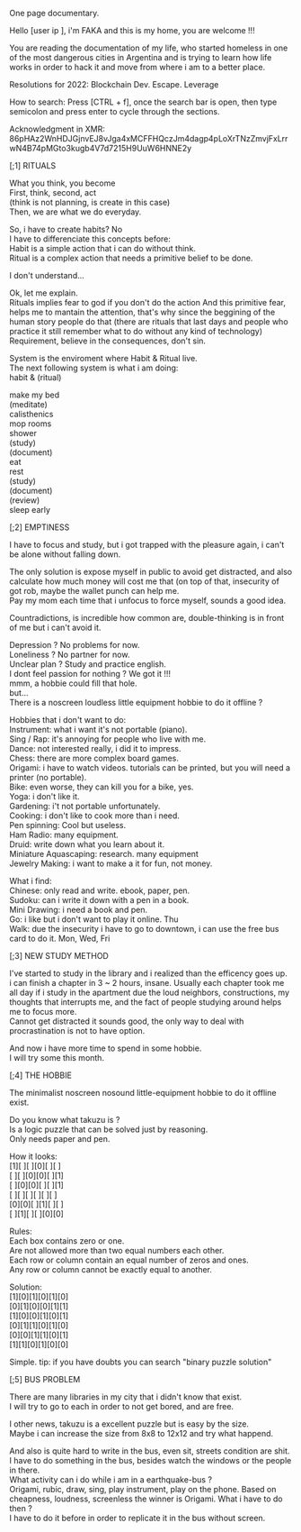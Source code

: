 One page documentary.  
  
Hello [user ip ], i'm FAKA and this is my home, you are welcome !!!

You are reading the documentation of my life, who started homeless in one of the most dangerous cities in Argentina and is trying to learn how life works in order to hack it and move from where i am to a better place.  

Resolutions for 2022: Blockchain Dev. Escape. Leverage  

How to search: Press [CTRL + f], once the search bar is open, then type semicolon and press enter to cycle through the sections.  

Acknowledgment in XMR:  
86pHAz2WnHDJGjnvEJ8vJga4xMCFFHQczJm4dagp4pLoXrTNzZmvjFxLrrwN4B74pMGto3kugb4V7d7215H9UuW6HNNE2y  

[;1] RITUALS  

What you think, you become  
First, think, second, act  
(think is not planning, is create in this case)  
Then, we are what we do everyday.  

So, i have to create habits? No  
I have to differenciate this concepts before:  
Habit is a simple action that i can do without think.  
Ritual is a complex action that needs a primitive belief to be done.  

I don't understand...  

Ok, let me explain.  
Rituals implies fear to god if you don't do the action And this primitive fear, helps me to mantain the attention, that's why since the beggining of the human story people do that (there are rituals that last days and people who practice it still remember what to do without any kind of technology)  
Requirement, believe in the consequences, don't sin.  

System is the enviroment where Habit & Ritual live.  
The next following system is what i am doing:  
habit & (ritual)  

make my bed  
(meditate)  
calisthenics  
mop rooms  
shower  
(study)  
(document)  
eat  
rest  
(study)  
(document)  
(review)  
sleep early  

[;2] EMPTINESS

I have to focus and study, but i got trapped with the pleasure again, i can't be alone without falling down.  

The only solution is expose myself in public to avoid get distracted, and also calculate how much money will cost me that (on top of that, insecurity of got rob, maybe the wallet punch can help me.  
Pay my mom each time that i unfocus to force myself, sounds a good idea.  

Countradictions, is incredible how common are, double-thinking is in front of me but i can't avoid it.  

Depression ? No problems for now.  
Loneliness ? No partner for now.  
Unclear plan ? Study and practice english.  
I dont feel passion for nothing ? We got it !!!  
mmm, a hobbie could fill that hole.  
but...  
There is a noscreen loudless little equipment hobbie to do it offline ?  

Hobbies that i don't want to do:  
Instrument: what i want it's not portable (piano).  
Sing / Rap: it's annoying for people who live with me.  
Dance: not interested really, i did it to impress.  
Chess: there are more complex board games.  
Origami: i have to watch videos. tutorials can be printed, but you will need a printer (no portable).  
Bike: even worse, they can kill you for a bike, yes.  
Yoga: i don't like it.  
Gardening: i't not portable unfortunately.  
Cooking: i don't like to cook more than i need.  
Pen spinning: Cool but useless.  
Ham Radio: many equipment.  
Druid: write down what you learn about it.  
Miniature Aquascaping: research. many equipment  
Jewelry Making: i want to make a it for fun, not money.  

What i find:  
Chinese: only read and write. ebook, paper, pen.  
Sudoku: can i write it down with a pen in a book.  
Mini Drawing: i need a book and pen.  
Go: i like but i don't want to play it online. Thu  
Walk: due the insecurity i have to go to downtown, i can use the free bus card to do it. Mon, Wed, Fri  


[;3] NEW STUDY METHOD

I've started to study in the library and i realized than the efficency goes up.  
i can finish a chapter in 3 ~ 2 hours, insane. Usually each chapter took me all day if i study in the apartment due the loud neighbors, constructions, my thoughts that interrupts me, and the fact of people studying around helps me to focus more.  
Cannot get distracted it sounds good, the only way to deal with procrastination is not to have option.  

And now i have more time to spend in some hobbie.  
I will try some this month.  

[;4] THE HOBBIE

The minimalist noscreen nosound little-equipment hobbie to do it offline exist.  

Do you know what takuzu is ?  
Is a logic puzzle that can be solved just by reasoning.  
Only needs paper and pen.  

How it looks:  
[1][ ][ ][0][ ][ ]  
[ ][ ][0][0][ ][1]  
[ ][0][0][ ][ ][1]  
[ ][ ][ ][ ][ ][ ]  
[0][0][ ][1][ ][ ]  
[ ][1][ ][ ][0][0]  

Rules:  
Each box contains zero or one.  
Are not allowed more than two equal numbers each other.  
Each row or column contain an equal number of zeros and ones.  
Any row or column cannot be exactly equal to another.  

Solution:  
[1][0][1][0][1][0]  
[0][1][0][0][1][1]  
[1][0][0][1][0][1]  
[0][1][1][0][1][0]  
[0][0][1][1][0][1]  
[1][1][0][1][0][0]  

Simple.
tip: if you have doubts you can search "binary puzzle solution"  

[;5] BUS PROBLEM

There are many libraries in my city that i didn't know that exist.  
I will try to go to each in order to not get bored, and are free.  

I other news, takuzu is a excellent puzzle but is easy by the size.  
Maybe i can increase the size from 8x8 to 12x12 and try what happend.  

And also is quite hard to write in the bus, even sit, streets condition are shit.  
I have to do something in the bus, besides watch the windows or the people in there.  
What activity can i do while i am in a earthquake-bus ?  
Origami, rubic, draw, sing, play instrument, play on the phone. 
Based on cheapness, loudness, screenless the winner is Origami.
What i have to do then ?  
I have to do it before in order to replicate it in the bus without screen.  

